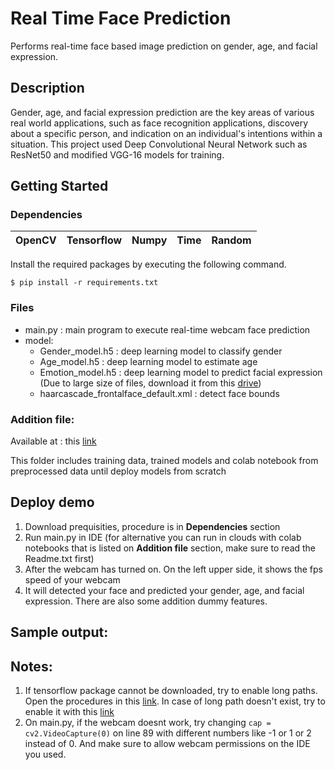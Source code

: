# Real Time Face Prediction
Performs real-time face based image prediction on gender, age, and facial expression.

## Description
Gender, age, and facial expression prediction are the key areas of various real world applications, such as face recognition applications, discovery about a specific person, and indication on an individual's intentions within a situation. This project used Deep Convolutional Neural Network such as ResNet50 and modified VGG-16 models for training.

## Getting Started

### Dependencies

OpenCV | Tensorflow | Numpy | Time | Random
--- | --- | --- |--- |---

Install the required packages by executing the following command.

`$ pip install -r requirements.txt`

### Files
* main.py : main program to execute real-time webcam face prediction
* model:
  * Gender_model.h5 : deep learning model to classify gender
  * Age_model.h5 : deep learning model to estimate age
  * Emotion_model.h5 : deep learning model to predict facial expression (Due to large size of files, download it from this [drive](https://drive.google.com/file/d/1R3H0SCUyd-WVIhU-j6uDqRe6Z8oBqRtr/view?usp=sharing))
  * haarcascade_frontalface_default.xml : detect face bounds


### Addition file:
Available at : this [link](https://drive.google.com/drive/folders/1EDQ3PBI6aZ_QVRr0Lj4OYk1c5kRJbkqj?usp=sharing)

This folder includes training data, trained models and colab notebook from preprocessed data until deploy models from scratch

## Deploy demo
1. Download prequisities, procedure is in **Dependencies** section
2. Run main.py in IDE (for alternative you can run in clouds with colab notebooks that is listed on **Addition file** section, make sure to read the Readme.txt first)
3. After the webcam has turned on. On the left upper side, it shows the fps speed of your webcam
4. It will detected your face and predicted your gender, age, and facial expression. There are also some addition dummy features.

## Sample output:

## Notes:
1. If tensorflow package cannot be downloaded, try to enable long paths. Open the procedures in this [link](https://superuser.com/questions/1119883/windows-10-enable-ntfs-long-paths-policy-option-missing). In case of long path doesn't exist, try to enable it with this [link](https://www.thewindowsclub.com/how-to-enable-or-disable-win32-long-paths-in-windows-11-10)
2. On main.py, if the webcam doesnt work, try changing `cap = cv2.VideoCapture(0)` on line 89 with different numbers like -1 or 1 or 2 instead of 0. And make sure to allow webcam permissions on the IDE you used.

